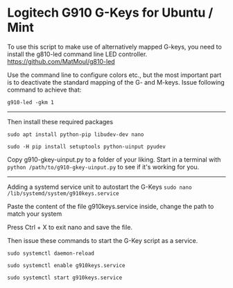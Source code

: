 # Logitech G910 G-Keys for Ubuntu / Mint

To use this script to make use of alternatively mapped G-keys, you need to install the g810-led command line LED controller.
https://github.com/MatMoul/g810-led

Use the command line to configure colors etc., but the most important part is to deactivate the standard mapping of the G- and M-keys. Issue following command to achieve that:

`g910-led -gkm 1`

-----------------------------------------------------
Then install these required packages

`sudo apt install python-pip libudev-dev nano`

`sudo -H pip install setuptools python-uinput pyudev`

Copy g910-gkey-uinput.py to a folder of your liking.
Start in a terminal with `python /path/to/g910-gkey-uinput.py` to see if it's working for you.

-----------------------------------------------------
Adding a systemd service unit to autostart the G-Keys
`sudo nano /lib/systemd/system/g910keys.service`

Paste the content of the file g910keys.service inside, change the path to match your system 

Press Ctrl + X to exit nano and save the file.

Then issue these commands to start the G-Key script as a service.

`sudo systemctl daemon-reload`

`sudo systemctl enable g910keys.service`

`sudo systemctl start g910keys.service`
